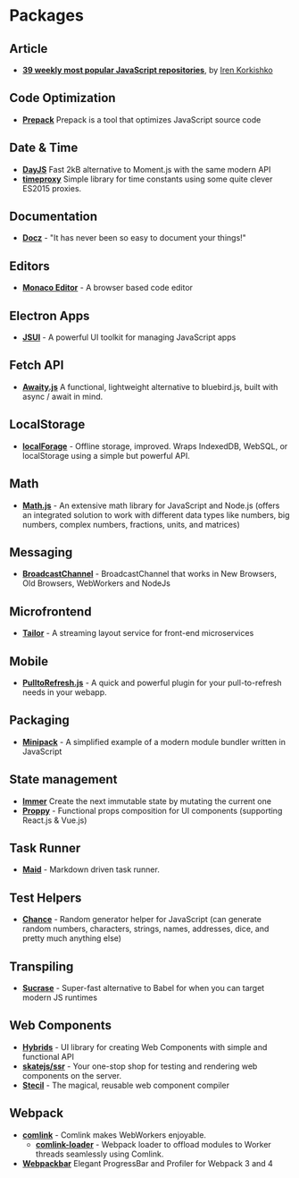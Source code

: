# Packages

## Article

* **[39 weekly most popular JavaScript repositories](https://itnext.io/39-most-popular-javascript-open-source-projects-on-github-june-2018-bae92be1a886)**, by [Iren Korkishko](https://itnext.io/@Iren.Korkishko)

## Code Optimization

* **[Prepack](https://prepack.io/)** Prepack is a tool that optimizes JavaScript source code

## Date & Time

* **[DayJS](https://github.com/xx45/dayjs)** Fast 2kB alternative to Moment.js with the same modern API
* **[timeproxy](https://github.com/selbekk/timeproxy)** Simple library for time constants using some quite clever ES2015 proxies.

## Documentation

* **[Docz](https://github.com/pedronauck/docz/)** - "It has never been so easy to document your things!"

## Editors

* **[Monaco Editor](https://github.com/Microsoft/monaco-editor)** - A browser based code editor

## Electron Apps

* **[JSUI](https://github.com/kitze/JSUI)** - A powerful UI toolkit for managing JavaScript apps

## Fetch API

* **[Awaity.js](https://github.com/asfktz/Awaity.js)** A functional, lightweight alternative to bluebird.js, built with async / await in mind.

## LocalStorage

* **[localForage](https://github.com/localForage/localForage)** - Offline storage, improved. Wraps IndexedDB, WebSQL, or localStorage using a simple but powerful API.

## Math

* **[Math.js](https://github.com/josdejong/mathjs/)** - An extensive math library for JavaScript and Node.js (offers an integrated solution to work with different data types like numbers, big numbers, complex numbers, fractions, units, and matrices)

## Messaging

* **[BroadcastChannel](https://github.com/pubkey/broadcast-channel)** - BroadcastChannel that works in New Browsers, Old Browsers, WebWorkers and NodeJs

## Microfrontend

* **[Tailor](https://github.com/zalando/tailor)** - A streaming layout service for front-end microservices

## Mobile

* **[PulltoRefresh.js](https://github.com/BoxFactura/pulltorefresh.js)** - A quick and powerful plugin for your pull-to-refresh needs in your webapp.

## Packaging

* **[Minipack](https://github.com/ronami/minipack)** - A simplified example of a modern module bundler written in JavaScript

## State management

* **[Immer](https://github.com/mweststrate/immer)** Create the next immutable state by mutating the current one
* **[Proppy](https://github.com/fahad19/proppy)** - Functional props composition for UI components (supporting React.js & Vue.js)

## Task Runner

* **[Maid](https://github.com/egoist/maid)** - Markdown driven task runner.

## Test Helpers

* **[Chance](https://github.com/chancejs/chancejs)** - Random generator helper for JavaScript (can generate random numbers, characters, strings, names, addresses, dice, and pretty much anything else)

## Transpiling

* **[Sucrase](https://github.com/alangpierce/sucrase)** - Super-fast alternative to Babel for when you can target modern JS runtimes

## Web Components

* **[Hybrids](https://github.com/hybridsjs/hybrids)** - UI library for creating Web Components with simple and functional API
* **[skatejs/ssr](https://github.com/skatejs/ssr)** - Your one-stop shop for testing and rendering web components on the server.
* **[Stecil](https://stenciljs.com/)** - The magical, reusable web component compiler

## Webpack
* **[comlink](https://github.com/GoogleChromeLabs/comlink)** - Comlink makes WebWorkers enjoyable.
  * **[comlink-loader](https://github.com/GoogleChromeLabs/comlink-loader)** - Webpack loader to offload modules to Worker threads seamlessly using Comlink.
* **[Webpackbar](https://github.com/nuxt/webpackbar)** Elegant ProgressBar and Profiler for Webpack 3 and 4
